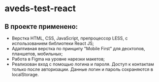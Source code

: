 # aveds-test-react

## В проекте применено:
- Верстка HTML, CSS, JavaScript, препроцессор LESS, с использованием библиотеки React JS;
- Адаптивная верстка по принципу "Mobile First" для десктопов, планшетов, мобильных;
- Работа в Figma на уровне нарезки макетов;
- Реализован вход с помощью логина и пароля. Доступ к контактам только после авторизации. Данные логин и пароль сохраняются в localStorage.


